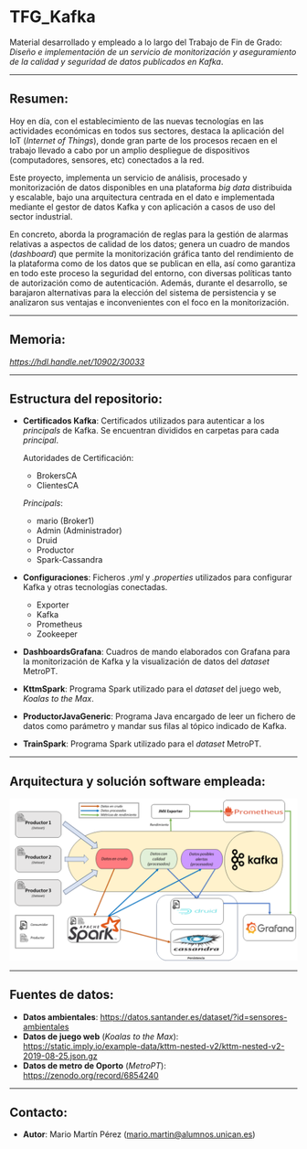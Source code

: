 # TFG_Kafka
Material desarrollado y empleado a lo largo del Trabajo de Fin de Grado: *Diseño e implementación de un servicio de monitorización y aseguramiento de la calidad y seguridad de datos publicados en Kafka*.

------------------------------------------

## Resumen:

Hoy en día, con el establecimiento de las nuevas tecnologías en las actividades económicas en todos sus sectores, destaca la aplicación del IoT (*Internet of Things*), donde gran parte de los procesos recaen en el trabajo llevado a cabo por un amplio despliegue de dispositivos (computadores, sensores, etc) conectados a la red.

Este proyecto, implementa un servicio de análisis, procesado y monitorización de datos disponibles en una plataforma *big data* distribuida y escalable, bajo una arquitectura centrada en el dato e implementada mediante el gestor de datos Kafka y con aplicación a casos de uso del sector industrial.

En concreto, aborda la programación de reglas para la gestión de alarmas relativas a aspectos de calidad de los datos; genera un cuadro de mandos (*dashboard*) que permite la monitorización gráfica tanto del rendimiento de la plataforma como de los datos que se publican en ella, así como garantiza en todo este proceso la seguridad del entorno, con diversas políticas tanto de autorización como de autenticación. Además, durante el desarrollo, se barajaron alternativas para la elección del sistema de persistencia y se analizaron sus ventajas e inconvenientes con el foco en la monitorización.

------------------------------------------
## Memoria:

*https://hdl.handle.net/10902/30033*

------------------------------------------

## Estructura del repositorio:
* **Certificados Kafka**: Certificados utilizados para autenticar a los *principals* de Kafka. Se encuentran divididos en carpetas para cada *principal*.

  Autoridades de Certificación:
  - BrokersCA
  - ClientesCA
  
  *Principals*:
  - mario (Broker1)
  - Admin (Administrador)
  - Druid
  - Productor
  - Spark-Cassandra
* **Configuraciones**: Ficheros *.yml* y *.properties* utilizados para configurar Kafka y otras tecnologías conectadas.
  - Exporter
  - Kafka
  - Prometheus
  - Zookeeper
* **DashboardsGrafana**: Cuadros de mando elaborados con Grafana para la monitorización de Kafka y la visualización de datos del *dataset* MetroPT.
* **KttmSpark**: Programa Spark utilizado para el *dataset* del juego web, *Koalas to the Max*.
* **ProductorJavaGeneric**: Programa Java encargado de leer un fichero de datos como parámetro y mandar sus filas al tópico indicado de Kafka.
* **TrainSpark**: Programa Spark utilizado para el *dataset* MetroPT.

------------------------------------------

## Arquitectura y solución software empleada:


![](Arquitectura-SolucionSwPropuesta.png)

------------------------------------------

## Fuentes de datos:
* **Datos ambientales**: https://datos.santander.es/dataset/?id=sensores-ambientales
* **Datos de juego web** (*Koalas to the Max*): https://static.imply.io/example-data/kttm-nested-v2/kttm-nested-v2-2019-08-25.json.gz
* **Datos de metro de Oporto** (*MetroPT*): https://zenodo.org/record/6854240

------------------------------------------

## Contacto:
* **Autor**: Mario Martín Pérez (mario.martin@alumnos.unican.es)
